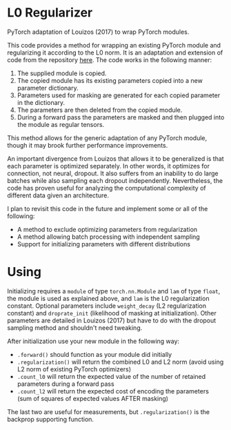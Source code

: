 # L0 Regularizer
PyTorch adaptation of Louizos (2017) to wrap PyTorch modules.

This code provides a method for wrapping an existing PyTorch module and regularizing it according to the L0 norm. It is an adaptation and extension of code from the repository [here](https://github.com/AMLab-Amsterdam/L0_regularization). The code works in the following manner:

1. The supplied module is copied.
2. The copied module has its existing parameters copied into a new parameter dictionary.
3. Parameters used for masking are generated for each copied parameter in the dictionary.
4. The parameters are then deleted from the copied module.
5. During a forward pass the parameters are masked and then plugged into the module as regular tensors.

This method allows for the generic adaptation of any PyTorch module, though it may brook further performance improvements.

An important divergence from Louizos that allows it to be generalized is that each parameter is optimized separately. In other words, it optimizes for connection, not neural, dropout. It also suffers from an inability to do large batches while also sampling each dropout independently. Nevertheless, the code has proven useful for analyzing the computational complexity of different data given an architecture.

I plan to revisit this code in the future and implement some or all of the following:
* A method to exclude optimizing parameters from regularization
* A method allowing batch processing with independent sampling
* Support for initializing parameters with different distributions


# Using

Initializing requires a `module` of type `torch.nn.Module` and `lam` of type `float`, the module is used as explained above, and `lam` is the L0 regularization constant. Optional parameters include `weight_decay` (L2 regularization constant) and `droprate_init` (likelihood of masking at initialization). Other parameters are detailed in Louizos (2017) but have to do with the dropout sampling method and shouldn't need tweaking.

After initialization use your new module in the following way:

* `.forward()` should function as your module did initially
* `.regularization()` will return the combined L0 and L2 norm (avoid using L2 norm of existing PyTorch optimizers)
* `.count_l0` will return the expected value of the number of retained parameters during a forward pass
* `.count_l2` will return the expected cost of encoding the parameters (sum of squares of expected values AFTER masking)

The last two are useful for measurements, but `.regularization()` is the backprop supporting function.
